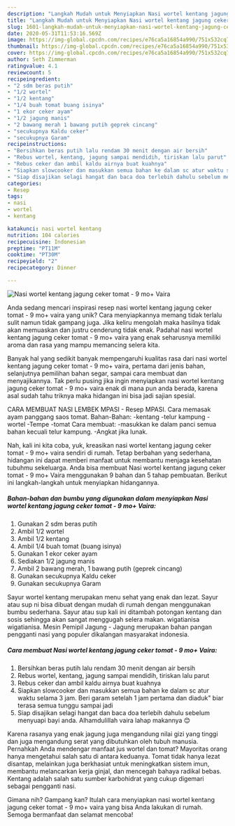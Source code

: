 ```yaml
---
description: "Langkah Mudah untuk Menyiapkan Nasi wortel kentang jagung ceker tomat - 9 mo+ Vaira Anti Gagal"
title: "Langkah Mudah untuk Menyiapkan Nasi wortel kentang jagung ceker tomat - 9 mo+ Vaira Anti Gagal"
slug: 1601-langkah-mudah-untuk-menyiapkan-nasi-wortel-kentang-jagung-ceker-tomat-9-mo-vaira-anti-gagal
date: 2020-05-31T11:53:16.569Z
image: https://img-global.cpcdn.com/recipes/e76ca5a16854a990/751x532cq70/nasi-wortel-kentang-jagung-ceker-tomat-9-mo-vaira-foto-resep-utama.jpg
thumbnail: https://img-global.cpcdn.com/recipes/e76ca5a16854a990/751x532cq70/nasi-wortel-kentang-jagung-ceker-tomat-9-mo-vaira-foto-resep-utama.jpg
cover: https://img-global.cpcdn.com/recipes/e76ca5a16854a990/751x532cq70/nasi-wortel-kentang-jagung-ceker-tomat-9-mo-vaira-foto-resep-utama.jpg
author: Seth Zimmerman
ratingvalue: 4.1
reviewcount: 5
recipeingredient:
- "2 sdm beras putih"
- "1/2 wortel"
- "1/2 kentang"
- "1/4 buah tomat buang isinya"
- "1 ekor ceker ayam"
- "1/2 jagung manis"
- "2 bawang merah 1 bawang putih geprek cincang"
- "secukupnya Kaldu ceker"
- "secukupnya Garam"
recipeinstructions:
- "Bersihkan beras putih lalu rendam 30 menit dengan air bersih"
- "Rebus wortel, kentang, jagung sampai mendidih, tiriskan lalu parut"
- "Rebus ceker dan ambil kaldu airnya buat kuahnya"
- "Siapkan slowcooker dan masukkan semua bahan ke dalam sc atur waktu selama 3 jam. Beri garam setelah 1 jam pertama dan diaduk&#34; biar terasa semua tunggu sampai jadi"
- "Siap disajikan selagi hangat dan baca doa terlebih dahulu sebelum menyuapi bayi anda. Alhamdulillah vaira lahap makannya 😊"
categories:
- Resep
tags:
- nasi
- wortel
- kentang

katakunci: nasi wortel kentang 
nutrition: 104 calories
recipecuisine: Indonesian
preptime: "PT11M"
cooktime: "PT30M"
recipeyield: "2"
recipecategory: Dinner

---
```



![Nasi wortel kentang jagung ceker tomat - 9 mo+ Vaira](https://img-global.cpcdn.com/recipes/e76ca5a16854a990/751x532cq70/nasi-wortel-kentang-jagung-ceker-tomat-9-mo-vaira-foto-resep-utama.jpg)

Anda sedang mencari inspirasi resep nasi wortel kentang jagung ceker tomat - 9 mo+ vaira yang unik? Cara menyiapkannya memang tidak terlalu sulit namun tidak gampang juga. Jika keliru mengolah maka hasilnya tidak akan memuaskan dan justru cenderung tidak enak. Padahal nasi wortel kentang jagung ceker tomat - 9 mo+ vaira yang enak seharusnya memiliki aroma dan rasa yang mampu memancing selera kita.

Banyak hal yang sedikit banyak mempengaruhi kualitas rasa dari nasi wortel kentang jagung ceker tomat - 9 mo+ vaira, pertama dari jenis bahan, selanjutnya pemilihan bahan segar, sampai cara membuat dan menyajikannya. Tak perlu pusing jika ingin menyiapkan nasi wortel kentang jagung ceker tomat - 9 mo+ vaira enak di mana pun anda berada, karena asal sudah tahu triknya maka hidangan ini bisa jadi sajian spesial.

CARA MEMBUAT NASI LEMBEK MPASI - Resep MPASI. Cara memasak ayam panggang saos tomat. Bahan-Bahan: -kentang -telur kampung -wortel -Tempe -tomat Cara membuat: -masukkan ke dalam panci semua bahan kecuali telur kampung. -Angkat jika lunak.


Nah, kali ini kita coba, yuk, kreasikan nasi wortel kentang jagung ceker tomat - 9 mo+ vaira sendiri di rumah. Tetap berbahan yang sederhana, hidangan ini dapat memberi manfaat untuk membantu menjaga kesehatan tubuhmu sekeluarga. Anda bisa membuat Nasi wortel kentang jagung ceker tomat - 9 mo+ Vaira menggunakan 9 bahan dan 5 tahap pembuatan. Berikut ini langkah-langkah untuk menyiapkan hidangannya.

<!--inarticleads1-->

##### Bahan-bahan dan bumbu yang digunakan dalam menyiapkan Nasi wortel kentang jagung ceker tomat - 9 mo+ Vaira:

1. Gunakan 2 sdm beras putih
1. Ambil 1/2 wortel
1. Ambil 1/2 kentang
1. Ambil 1/4 buah tomat (buang isinya)
1. Gunakan 1 ekor ceker ayam
1. Sediakan 1/2 jagung manis
1. Ambil 2 bawang merah, 1 bawang putih (geprek cincang)
1. Gunakan secukupnya Kaldu ceker
1. Gunakan secukupnya Garam


Sayur wortel kentang merupakan menu sehat yang enak dan lezat. Sayur atau sup ni bisa dibuat dengan mudah di rumah dengan menggunakan bumbu sederhana. Sayur atau sup kali ini ditambah potongan kentang dan sosis sehingga akan sangat menggugah selera makan. wigatianisa wigatianisa. Mesin Pemipil Jagung - Jagung merupakan bahan pangan pengganti nasi yang populer dikalangan masyarakat indonesia. 

<!--inarticleads2-->

##### Cara membuat Nasi wortel kentang jagung ceker tomat - 9 mo+ Vaira:

1. Bersihkan beras putih lalu rendam 30 menit dengan air bersih
1. Rebus wortel, kentang, jagung sampai mendidih, tiriskan lalu parut
1. Rebus ceker dan ambil kaldu airnya buat kuahnya
1. Siapkan slowcooker dan masukkan semua bahan ke dalam sc atur waktu selama 3 jam. Beri garam setelah 1 jam pertama dan diaduk&#34; biar terasa semua tunggu sampai jadi
1. Siap disajikan selagi hangat dan baca doa terlebih dahulu sebelum menyuapi bayi anda. Alhamdulillah vaira lahap makannya 😊


Karena rasanya yang enak jagung juga mengandung nilai gizi yang tinggi dan juga mengandung serat yang dibutuhkan oleh tubuh manusia. Pernahkah Anda mendengar manfaat jus wortel dan tomat? Mayoritas orang hanya mengetahui salah satu di antara keduanya. Tomat tidak hanya lezat disantap, melainkan juga berkhasiat untuk meningkatkan sistem imun, membantu melancarkan kerja ginjal, dan mencegah bahaya radikal bebas. Kentang adalah salah satu sumber karbohidrat yang cukup digemari sebagai pengganti nasi. 

Gimana nih? Gampang kan? Itulah cara menyiapkan nasi wortel kentang jagung ceker tomat - 9 mo+ vaira yang bisa Anda lakukan di rumah. Semoga bermanfaat dan selamat mencoba!
